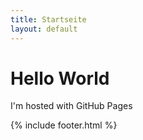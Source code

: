 ```yaml
---
title: Startseite
layout: default
---
```

# Hello World

I'm hosted with GitHub Pages

{% include footer.html %}